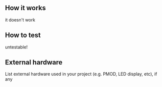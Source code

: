 <!---

This file is used to generate your project datasheet. Please fill in the information below and delete any unused
sections.

You can also include images in this folder and reference them in the markdown. Each image must be less than
512 kb in size, and the combined size of all images must be less than 1 MB.
-->

## How it works

it doesn't work

## How to test

untestable!

## External hardware

List external hardware used in your project (e.g. PMOD, LED display, etc), if any
